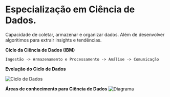 # Especialização em Ciência de Dados. 
Capacidade de coletar, armazenar e organizar dados. Além de desenvolver algoritimos para extrair insights e tendências.


**Ciclo da Ciência de Dados (IBM)**

`Ingestão -> Armazenamento e Processamento -> Análise -> Comunicação`

**Evolução do Ciclo de Dados**

![Ciclo de Dados](https://miro.medium.com/v2/resize:fit:377/1*_fR-2Yg-xaWXssnj08Zqeg.jpeg)

**Áreas de conhecimento para Ciência de Dados**
![Diagrama](https://abracd.org/wp-content/uploads/2019/04/diagrama-data-science.png)
